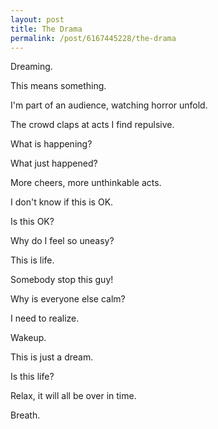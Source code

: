 ```yaml
--- 
layout: post 
title: The Drama 
permalink: /post/6167445228/the-drama 
--- 
```


Dreaming.

This means something.

I'm part of an audience, watching horror unfold.

The crowd claps at acts I find repulsive.

What is happening?

What just happened?

More cheers, more unthinkable acts.

I don't know if this is OK.

Is this OK?

Why do I feel so uneasy?

This is life.

Somebody stop this guy!

Why is everyone else calm?

I need to realize.

Wakeup.

This is just a dream.

Is this life?

Relax, it will all be over in time.

Breath.

